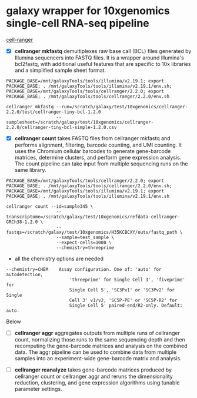 # galaxy wrapper for 10xgenomics single-cell RNA-seq pipeline

[cell-ranger](https://support.10xgenomics.com/single-cell-gene-expression/software/pipelines/latest/what-is-cell-ranger)

- [x] **cellranger mkfastq** demultiplexes raw base call (BCL) files generated by Illumina sequencers into FASTQ files. It is a wrapper around Illumina's bcl2fastq, with additional useful features that are specific to 10x libraries and a simplified sample sheet format.

```
PACKAGE_BASE=/mnt/galaxyTools/tools/illumina/v2.19.1; export PACKAGE_BASE; . /mnt/galaxyTools/tools/illumina/v2.19.1/env.sh;
PACKAGE_BASE=/mnt/galaxyTools/tools/cellranger/2.2.0; export PACKAGE_BASE; . /mnt/galaxyTools/tools/cellranger/2.2.0/env.sh

cellranger mkfastq --run=/scratch/galaxy/test/10xgenomics/cellranger-2.2.0/test/cellranger-tiny-bcl-1.2.0    
                   --samplesheet=/scratch/galaxy/test/10xgenomics/cellranger-2.2.0/cellranger-tiny-bcl-simple-1.2.0.csv
```

- [x] **cellranger count** takes FASTQ files from cellranger mkfastq and performs alignment, filtering, barcode counting, and UMI counting. It uses the Chromium cellular barcodes to generate gene-barcode matrices, determine clusters, and perform gene expression analysis. The count pipeline can take input from multiple sequencing runs on the same library.

```
PACKAGE_BASE=/mnt/galaxyTools/tools/cellranger/2.2.0; export PACKAGE_BASE; . /mnt/galaxyTools/tools/cellranger/2.2.0/env.sh; PACKAGE_BASE=/mnt/galaxyTools/tools/illumina/v2.19.1; export PACKAGE_BASE; . /mnt/galaxyTools/tools/illumina/v2.19.1/env.sh

cellranger count --id=sample345 \
                   --transcriptome=/scratch/galaxy/test/10xgenomics/refdata-cellranger-GRCh38-1.2.0 \
                   --fastqs=/scratch/galaxy/test/10xgenomics/H35KCBCXY/outs/fastq_path \
                   --sample=test_sample \
                   --expect-cells=1000 \
                   --chemistry=threeprime
```

* all the chemistry options are needed

```
--chemistry=CHEM    Assay configuration. One of: 'auto' for autodetection,
                        'threeprime' for Single Cell 3', 'fiveprime' for
                        Single Cell 5', 'SC3Pv1' or 'SC3Pv2' for Single
                        Cell 3' v1/v2, 'SC5P-PE' or 'SC5P-R2' for
                        Single Cell 5' paired-end/R2-only. Default: auto.
```

Below

- [ ] **cellranger aggr** aggregates outputs from multiple runs of cellranger count, normalizing those runs to the same sequencing depth and then recomputing the gene-barcode matrices and analysis on the combined data. The aggr pipeline can be used to combine data from multiple samples into an experiment-wide gene-barcode matrix and analysis.

- [ ] **cellranger reanalyze** takes gene-barcode matrices produced by cellranger count or cellranger aggr and reruns the dimensionality reduction, clustering, and gene expression algorithms using tunable parameter settings.
